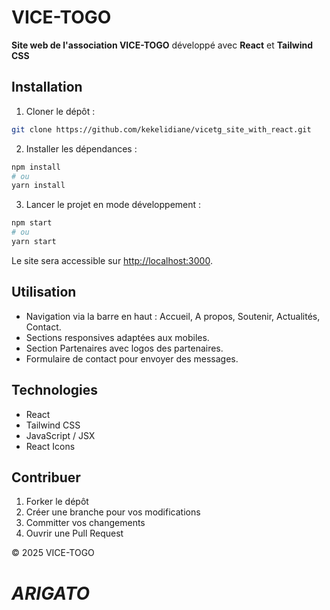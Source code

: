 # VICE-TOGO

**Site web de l'association VICE-TOGO** développé avec **React** et **Tailwind CSS**


## Installation

1. Cloner le dépôt :

```bash
git clone https://github.com/kekelidiane/vicetg_site_with_react.git
```

2. Installer les dépendances :

```bash
npm install
# ou
yarn install
```

3. Lancer le projet en mode développement :

```bash
npm start
# ou
yarn start
```

Le site sera accessible sur [http://localhost:3000](http://localhost:3000).

## Utilisation

* Navigation via la barre en haut : Accueil, A propos, Soutenir, Actualités, Contact.
* Sections responsives adaptées aux mobiles.
* Section Partenaires avec logos des partenaires.
* Formulaire de contact pour envoyer des messages.


## Technologies

* React
* Tailwind CSS
* JavaScript / JSX
* React Icons


## Contribuer

1. Forker le dépôt
2. Créer une branche pour vos modifications
3. Committer vos changements
4. Ouvrir une Pull Request

© 2025 VICE-TOGO

# *_ARIGATO_*
